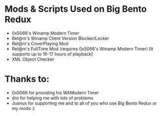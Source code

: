 # Mods & Scripts Used on Big Bento Redux
- 0x5066's Winamp Modern Timer
- Rel@m's Winamp Client Version Blocker/Locker
- Rel@m's CoverPlaying Mod
- Rel@m's FullTime Mod (requires 0x5066's Winamp Modern Timer) [It supports up to 16-17 hours of playback]
- XML Object Checker
# Thanks to:
- 0x5066 for providing his WAModern Timer
- dro for helping me with lots of problems
- Juanus for supporting me
and to all of you who use Big Bento Redux or my mods :)
